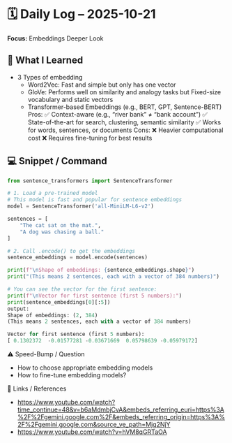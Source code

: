 # 🗓️ Daily Log – 2025-10-21

**Focus:** Embeddings Deeper Look

## 🧠 What I Learned
- 3 Types of embedding
    - Word2Vec: Fast and simple but only has one vector
    - GloVe: Performs well on similarity and analogy tasks but Fixed-size vocabulary and static vectors
    - Transformer-based Embeddings (e.g., BERT, GPT, Sentence-BERT)
        Pros:
            ✅ Context-aware (e.g., “river bank” ≠ “bank account”)
            ✅ State-of-the-art for search, clustering, semantic similarity
            ✅ Works for words, sentences, or documents
        Cons:
            ❌ Heavier computational cost
            ❌ Requires fine-tuning for best results



## 💻 Snippet / Command
```py
from sentence_transformers import SentenceTransformer

# 1. Load a pre-trained model
# This model is fast and popular for sentence embeddings
model = SentenceTransformer('all-MiniLM-L6-v2')

sentences = [
    "The cat sat on the mat.",
    "A dog was chasing a ball."
]

# 2. Call .encode() to get the embeddings
sentence_embeddings = model.encode(sentences)

print(f"\nShape of embeddings: {sentence_embeddings.shape}")
print("(This means 2 sentences, each with a vector of 384 numbers)")

# You can see the vector for the first sentence:
print(f"\nVector for first sentence (first 5 numbers):")
print(sentence_embeddings[0][:5])
output:
Shape of embeddings: (2, 384)
(This means 2 sentences, each with a vector of 384 numbers)

Vector for first sentence (first 5 numbers):
[ 0.1302372  -0.01577281 -0.03671669  0.05798639 -0.05979172]
```

⚠️ Speed-Bump / Question
- How to choose appropriate embedding models
- How to fine-tune embedding models?

🔗 Links / References
- https://www.youtube.com/watch?time_continue=48&v=b6aMdmbjCvA&embeds_referring_euri=https%3A%2F%2Fgemini.google.com%2F&embeds_referring_origin=https%3A%2F%2Fgemini.google.com&source_ve_path=Mjg2NjY
- https://www.youtube.com/watch?v=hVM8qGRTaOA
